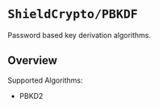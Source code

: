 # ``ShieldCrypto/PBKDF``

Password based key derivation algorithms.

## Overview

Supported Algorithms:
* PBKD2
